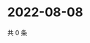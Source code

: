 # 2022-08-08

共 0 条

<!-- BEGIN WEIBO -->
<!-- 最后更新时间 Mon Aug 08 2022 13:20:31 GMT+0800 (China Standard Time) -->

<!-- END WEIBO -->
